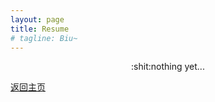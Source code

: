 ```yaml
---
layout: page
title: Resume
# tagline: Biu~
---
```


<div style="text-align:center">:shit:nothing yet...</div>

[返回主页](https://zl323.github.io/)
